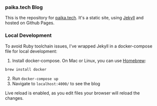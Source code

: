 ### paika.tech Blog
This is the repository for [paika.tech](https://paika.tech).  It's a static site, using [Jekyll](https://jekyllrb.com/) and hosted on Github Pages.

### Local Development
To avoid Ruby toolchain issues, I've wrapped Jekyll in a docker-compose file for local development:
1.  Install docker-compose.  On Mac or Linux, you can use [Homebrew](https://brew.sh/):
```bash
brew install docker
```
2.  Run `docker-compose up`
3.  Navigate to `localhost:4000/` to see the blog

Live reload is enabled, as you edit files your browser will reload the changes.

